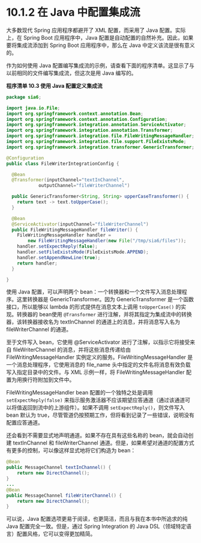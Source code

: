 # 10.1.2 在 Java 中配置集成流

大多数现代 Spring 应用程序都避开了 XML 配置，而采用了 Java 配置。实际上，在 Spring Boot 应用程序中，Java 配置是自动配置的自然补充。因此，如果要将集成流添加到 Spring Boot 应用程序中，那么在 Java 中定义该流是很有意义的。

作为如何使用 Java 配置编写集成流的示例，请查看下面的程序清单。这显示了与以前相同的文件编写集成流，但这次是用 Java 编写的。

**程序清单 10.3 使用 Java 配置定义集成流**
```java
package sia6;

import java.io.File;
import org.springframework.context.annotation.Bean;
import org.springframework.context.annotation.Configuration;
import org.springframework.integration.annotation.ServiceActivator;
import org.springframework.integration.annotation.Transformer;
import org.springframework.integration.file.FileWritingMessageHandler;
import org.springframework.integration.file.support.FileExistsMode;
import org.springframework.integration.transformer.GenericTransformer;

@Configuration
public class FileWriterIntegrationConfig {

  @Bean
  @Transformer(inputChannel="textInChannel",
            outputChannel="fileWriterChannel")

  public GenericTransformer<String, String> upperCaseTransformer() {
    return text -> text.toUpperCase();
  }

  @Bean
  @ServiceActivator(inputChannel="fileWriterChannel")
  public FileWritingMessageHandler fileWriter() {
    FileWritingMessageHandler handler =
        new FileWritingMessageHandler(new File("/tmp/sia6/files"));
    handler.setExpectReply(false);
    handler.setFileExistsMode(FileExistsMode.APPEND);
    handler.setAppendNewLine(true);
    return handler;
  }

}
```

使用 Java 配置，可以声明两个 bean：一个转换器和一个文件写入消息处理程序。这里转换器是 GenericTransformer。因为 GenericTransformer 是一个函数接口，所以能够以 lambda 的形式提供在消息文本上调用 `toUpperCase()` 的实现。转换器的 bean使用 `@Transformer` 进行注解，并将其指定为集成流中的转换器，该转换器接收名为 textInChannel 的通道上的消息，并将消息写入名为 fileWriterChannel 的通道。

至于文件写入 bean，它使用 @ServiceActivator 进行了注解，以指示它将接受来自 fileWriterChannel 的消息，并将这些消息传递给由 FileWritingMessageHandler 实例定义的服务。FileWritingMessageHandler 是一个消息处理程序，它使用消息的 file_name 头中指定的文件名将消息有效负载写入指定目录中的文件。与 XML 示例一样，将 FileWritingMessageHandler 配置为用换行符附加到文件中。

FileWritingMessageHandler bean 配置的一个独特之处是调用 `setExpectReply(false)` 来指示服务激活器不应该期望应答通道（通过该通道可以将值返回到流中的上游组件）。如果不调用 `setExpectReply()`，则文件写入 bean 默认为 true，尽管管道仍按预期工作，但将看到记录了一些错误，说明没有配置应答通道。

还会看到不需要显式地声明通道。如果不存在具有这些名称的 bean，就会自动创建 textInChannel 和 fileWriterChannel 通道。但是，如果希望对通道的配置方式有更多的控制，可以像这样显式地将它们构造为 bean：

```java
@Bean
public MessageChannel textInChannel() {
    return new DirectChannel();
}
...
@Bean
public MessageChannel fileWriterChannel() {
    return new DirectChannel();
}
```

可以说，Java 配置选项更易于阅读，也更简洁，而且与我在本书中所追求的纯 Java 配置完全一致。但是，通过 Spring Integration 的 Java DSL（领域特定语言）配置风格，它可以变得更加精简。

